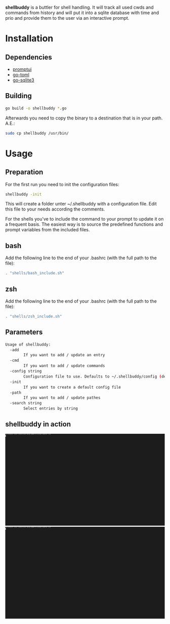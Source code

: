 **shellbuddy** is a buttler for shell handling. It will track all used cwds and commands from history and will
put it into a sqlite database with time and prio and provide them to the user via an interactive prompt.

# Installation
## Dependencies
* [promptui]
* [go-toml]
* [go-sqlite3]

[promptui]: https://github.com/manifoldco/promptui
[go-toml]: https://github.com/pelletier/go-toml
[go-sqlite3]: https://github.com/mattn/go-sqlite3

## Building

```sh
go build -o shellbuddy *.go
```

Afterwards you need to copy the binary to a destination that is in your path. A.E.:
```sh
sudo cp shellbuddy /usr/bin/
```

# Usage
## Preparation

For the first run you need to init the configuration files:
```sh
shellbuddy -init
```
This will create a folder unter ~/.shellbuddy with a configuration file.
Edit this file to your needs according the comments.

For the shells you've to include the command to your prompt to update it on a frequent basis.
The easiest way is to source the predefined functions and prompt variables from the included files.

## bash

Add the following line to the end of your .bashrc (with the full path to the file):
```sh
. "shells/bash_include.sh"
```

## zsh

Add the following line to the end of your .bashrc (with the full path to the file):
```sh
. "shells/zsh_include.sh"
```

## Parameters

```sh
Usage of shellbuddy:
  -add
        If you want to add / update an entry
  -cmd
        If you want to add / update commands
  -config string
        Configuration file to use. Defaults to ~/.shellbuddy/config (default "/home/mfulz/.shellbuddy/config")
  -init
        If you want to create a default config file
  -path
        If you want to add / update pathes
  -search string
        Select entries by string
```

## shellbuddy in action

![shellbuddy in action](./shellbuddy.svg)
<img src="./shellbuddy.svg">
